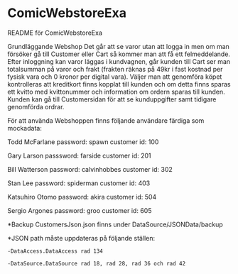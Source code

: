 # ComicWebstoreExa
README för ComicWebstoreExa

Grundläggande Webshop
Det går att se varor utan att logga in men om man försöker gå till Customer eller
Cart så kommer man att få ett felmeddelande.
Efter inloggning kan varor läggas i kundvagnen, går kunden till Cart ser man totalsumman
på varor och frakt (frakten räknas på 49kr i fast kostnad per fysisk vara och 0 kronor per digital vara).
Väljer man att genomföra köpet kontrolleras att kreditkort finns kopplat till kunden 
och om detta finns sparas ett kvitto med kvittonummer och information om ordern sparas till kunden.
Kunden kan gå till Customersidan för att se kunduppgifter samt tidigare genomförda ordrar.


För att använda Webshoppen finns följande användare färdiga som mockadata:

Todd McFarlane 
password: spawn
customer id: 100
    
Gary Larson
passsword: farside
customer id: 201

Bill Watterson 
password: calvinhobbes
customer id: 302
  
Stan Lee
password: spiderman
customer id: 403

Katsuhiro Otomo
password: akira
customer id: 504

Sergio Argones
password: groo
customer id: 605

*Backup CustomersJson.json finns under DataSource/JSONData/backup

*JSON path måste uppdateras på följande ställen:

	-DataAccess.DataAccess rad 134

	-DataSource.DataSource rad 18, rad 28, rad 36 och rad 42

